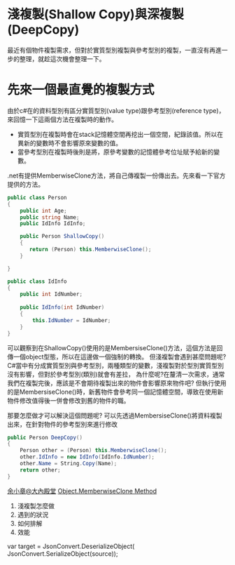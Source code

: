 淺複製(Shallow Copy)與深複製(DeepCopy)
===
最近有個物件複製需求，但對於實質型別複製與參考型別的複製，一直沒有再進一步的整理，就趁這次機會整理一下。

# 先來一個最直覺的複製方式
由於c#在的資料型別有區分實質型別(value type)跟參考型別(reference type)，來回憶一下這兩個方法在複製時的動作。
* 實質型別在複製時會在stack記憶體空間再挖出一個空間，紀錄該值。所以在異新的變數時不會影響原來變數的值。
* 當參考型別在複製時後則是將，原參考變數的記憶體參考位址賦予給新的變數。
  
.net有提供MemberwiseClone方法，將自己傳複製一份傳出去。先來看一下官方提供的方法。



```csharp
public class Person 
{
    public int Age;
    public string Name;
    public IdInfo IdInfo;

    public Person ShallowCopy()
    {
       return (Person) this.MemberwiseClone(); 
    }

}

public class IdInfo
{
    public int IdNumber;
    
    public IdInfo(int IdNumber)
    {
        this.IdNumber = IdNumber;
    }
}
```
可以觀察到在ShallowCopy()使用的是MembersiseClone()方法，這個方法是回傳一個object型態，所以在這邊做一個強制的轉換。
但淺複製會遇到甚麼問題呢?C#當中有分成實質型別與參考型別，兩種類型的變數，淺複製對於型別實質型別沒有影響，但對於參考型別(類別)就會有差拉，
為什麼呢?在釐清一次需求，通常我們在複製完後，應該是不會期待複製出來的物件會影響原來物件吧?
但執行使用的是MembersiseClone()時，新舊物件會參考同一個記憶體空間，導致在使用新物件修改值得後一併會修改到舊的物件的職。

那要怎麼做才可以解決這個問題呢? 可以先透過MembersiseClone()將資料複製出來，在針對物件的參考型別來進行修改

```csharp
public Person DeepCopy()
{
    Person other = (Person) this.MemberwiseClone();
    other.IdInfo = new IdInfo(IdInfo.IdNumber);
    other.Name = String.Copy(Name);
    return other;
}
```

[余小章@大內殿堂](https://dotblogs.com.tw/yc421206/2016/12/14/c_scharp_clone_object)
[Object.MemberwiseClone Method](https://docs.microsoft.com/zh-tw/dotnet/api/system.object.memberwiseclone?redirectedfrom=MSDN&view=netframework-4.8#System_Object_MemberwiseClone)
1. 淺複製怎麼做
2. 遇到的狀況
3. 如何排解
4. 效能


 var target = JsonConvert.DeserializeObject<Person>(
     JsonConvert.SerializeObject(source));